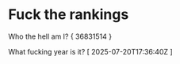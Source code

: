 # Fuck the rankings

Who the hell am I?
{ 36831514 }

What fucking year is it?
[ 2025-07-20T17:36:40Z ]

